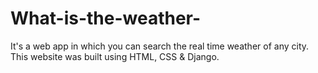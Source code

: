 # What-is-the-weather-
It's a web app in which you can search the real time weather of any city. This website was built using HTML, CSS & Django.

